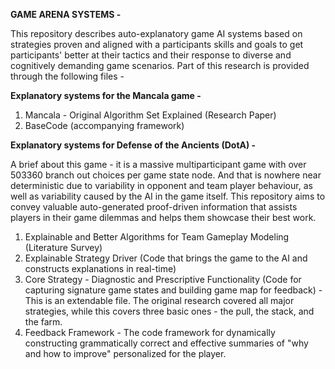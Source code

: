 
**GAME ARENA SYSTEMS -**

This repository describes auto-explanatory game AI systems based on strategies proven and aligned with a participants skills and goals to get participants' better at their tactics and their response to diverse and cognitively demanding game scenarios. Part of this research is provided through the following files - 

**Explanatory systems for the Mancala game -**

1. Mancala - Original Algorithm Set Explained (Research Paper)
2. BaseCode (accompanying framework)

**Explanatory systems for Defense of the Ancients (DotA) -**

A brief about this game - it is a massive multiparticipant game with over 503360 branch out choices per game state node. And that is nowhere near deterministic due to variability in opponent and team player behaviour, as well as variability caused by the AI in the game itself. This repository aims to convey valuable auto-generated proof-driven information that assists players in their game dilemmas and helps them showcase their best work. 

1. Explainable and Better Algorithms for Team Gameplay Modeling (Literature Survey)
2. Explainable Strategy Driver (Code that brings the game to the AI and constructs explanations in real-time)
3. Core Strategy - Diagnostic and Prescriptive Functionality (Code for capturing signature game states and building game map for feedback) - This is an extendable file. The original research covered all major strategies, while this covers three basic ones - the pull, the stack, and the farm.
4. Feedback Framework - The code framework for dynamically constructing grammatically correct and effective summaries of "why and how to improve" personalized for the player.

